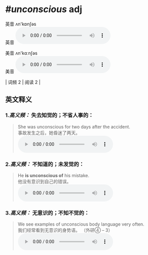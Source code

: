# ***\#unconscious*** adj
英音 ʌn'kɒnʃəs  
英音
<audio src="./media/unconscious-B.aac" controls="controls"></audio>

美音 ʌn'kɑːnʃəs  
美音
<audio src="./media/unconscious.aac" controls="controls"></audio>



| 词频 2 | 阅读 2 |  

英文释义
---
### 1.*高义频：* **失去知觉的；不省人事的：**  

 > She was unconscious for two days after the accident.  
 > 事故发生之后，她昏迷了两天。    
<audio src="./media/unconscious-1.aac" controls="controls"></audio>

### 2.*高义频：* **不知道的；未发觉的：**  

 > He **is unconscious of** his mistake.   
 > 他没有意识到自己的错误。    
<audio src="./media/unconscious-2.aac" controls="controls"></audio>

### 3.*高义频：* **无意识的；不知不觉的：**  

 > We see examples of unconscious body language very often.   
 > 我们经常看到无意识的身势语。  （外研④ – 3）  
<audio src="./media/unconscious-3.aac" controls="controls"></audio>


